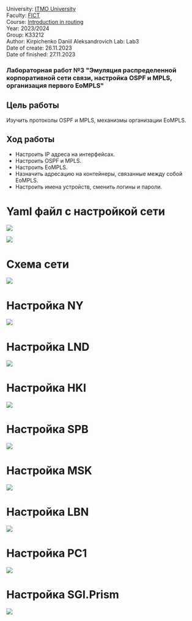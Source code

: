 University: [ITMO University](https://itmo.ru/ru/)  
Faculty: [FICT](https://fict.itmo.ru)  
Course: [Introduction in routing](https://github.com/itmo-ict-faculty/introduction-in-routing)  
Year: 2023/2024  
Group: K33212  
Author: Kirpichenko Daniil Aleksandrovich
Lab: Lab3  
Date of create: 26.11.2023  
Date of finished: 27.11.2023  


### Лабораторная работ №3 "Эмуляция распределенной корпоративной сети связи, настройка OSPF и MPLS, организация первого EoMPLS"

## Цель работы
Изучить протоколы OSPF и MPLS, механизмы организации EoMPLS.

## Ход работы
- Настроить IP адреса на интерфейсах.
- Настроить OSPF и MPLS.
- Настроить EoMPLS.
- Назначить адресацию на контейнеры, связанные между собой EoMPLS.
- Настроить имена устройств, сменить логины и пароли.

# Yaml файл с настройкой сети

![](https://github.com/ko1ll/2023_2024-introduction_in_routing-k33212-kirpichenko-d-a/blob/main/photos/22.jpg)

![](https://github.com/ko1ll/2023_2024-introduction_in_routing-k33212-kirpichenko-d-a/blob/main/photos/23.jpg)

# Схема сети

![](https://github.com/ko1ll/2023_2024-introduction_in_routing-k33212-kirpichenko-d-a/blob/main/photos/21.jpg)

# Настройка NY

![](https://github.com/ko1ll/2023_2024-introduction_in_routing-k33212-kirpichenko-d-a/blob/main/photos/24.jpg)

# Настройка LND

![](https://github.com/ko1ll/2023_2024-introduction_in_routing-k33212-kirpichenko-d-a/blob/main/photos/25.jpg)

# Настройка HKI

![](https://github.com/ko1ll/2023_2024-introduction_in_routing-k33212-kirpichenko-d-a/blob/main/photos/26.jpg)

# Настройка SPB

![](https://github.com/ko1ll/2023_2024-introduction_in_routing-k33212-kirpichenko-d-a/blob/main/photos/27.jpg)

# Настройка MSK

![](https://github.com/ko1ll/2023_2024-introduction_in_routing-k33212-kirpichenko-d-a/blob/main/photos/28.jpg)

# Настройка LBN

![](https://github.com/ko1ll/2023_2024-introduction_in_routing-k33212-kirpichenko-d-a/blob/main/photos/29.jpg)

# Настройка PC1

![](https://github.com/ko1ll/2023_2024-introduction_in_routing-k33212-kirpichenko-d-a/blob/main/photos/30.jpg)

# Настройка SGI.Prism

![](https://github.com/ko1ll/2023_2024-introduction_in_routing-k33212-kirpichenko-d-a/blob/main/photos/31.jpg)


